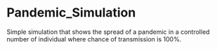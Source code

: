 # Pandemic_Simulation
 Simple simulation that shows the spread of a pandemic in a controlled number of individual where chance of transmission is 100%.

